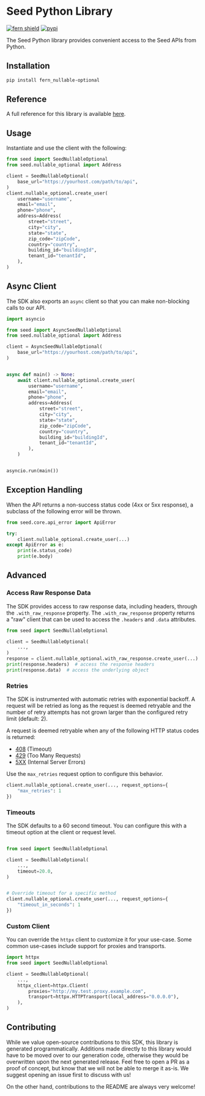 # Seed Python Library

[![fern shield](https://img.shields.io/badge/%F0%9F%8C%BF-Built%20with%20Fern-brightgreen)](https://buildwithfern.com?utm_source=github&utm_medium=github&utm_campaign=readme&utm_source=Seed%2FPython)
[![pypi](https://img.shields.io/pypi/v/fern_nullable-optional)](https://pypi.python.org/pypi/fern_nullable-optional)

The Seed Python library provides convenient access to the Seed APIs from Python.

## Installation

```sh
pip install fern_nullable-optional
```

## Reference

A full reference for this library is available [here](./reference.md).

## Usage

Instantiate and use the client with the following:

```python
from seed import SeedNullableOptional
from seed.nullable_optional import Address

client = SeedNullableOptional(
    base_url="https://yourhost.com/path/to/api",
)
client.nullable_optional.create_user(
    username="username",
    email="email",
    phone="phone",
    address=Address(
        street="street",
        city="city",
        state="state",
        zip_code="zipCode",
        country="country",
        building_id="buildingId",
        tenant_id="tenantId",
    ),
)
```

## Async Client

The SDK also exports an `async` client so that you can make non-blocking calls to our API.

```python
import asyncio

from seed import AsyncSeedNullableOptional
from seed.nullable_optional import Address

client = AsyncSeedNullableOptional(
    base_url="https://yourhost.com/path/to/api",
)


async def main() -> None:
    await client.nullable_optional.create_user(
        username="username",
        email="email",
        phone="phone",
        address=Address(
            street="street",
            city="city",
            state="state",
            zip_code="zipCode",
            country="country",
            building_id="buildingId",
            tenant_id="tenantId",
        ),
    )


asyncio.run(main())
```

## Exception Handling

When the API returns a non-success status code (4xx or 5xx response), a subclass of the following error
will be thrown.

```python
from seed.core.api_error import ApiError

try:
    client.nullable_optional.create_user(...)
except ApiError as e:
    print(e.status_code)
    print(e.body)
```

## Advanced

### Access Raw Response Data

The SDK provides access to raw response data, including headers, through the `.with_raw_response` property.
The `.with_raw_response` property returns a "raw" client that can be used to access the `.headers` and `.data` attributes.

```python
from seed import SeedNullableOptional

client = SeedNullableOptional(
    ...,
)
response = client.nullable_optional.with_raw_response.create_user(...)
print(response.headers)  # access the response headers
print(response.data)  # access the underlying object
```

### Retries

The SDK is instrumented with automatic retries with exponential backoff. A request will be retried as long
as the request is deemed retryable and the number of retry attempts has not grown larger than the configured
retry limit (default: 2).

A request is deemed retryable when any of the following HTTP status codes is returned:

- [408](https://developer.mozilla.org/en-US/docs/Web/HTTP/Status/408) (Timeout)
- [429](https://developer.mozilla.org/en-US/docs/Web/HTTP/Status/429) (Too Many Requests)
- [5XX](https://developer.mozilla.org/en-US/docs/Web/HTTP/Status/500) (Internal Server Errors)

Use the `max_retries` request option to configure this behavior.

```python
client.nullable_optional.create_user(..., request_options={
    "max_retries": 1
})
```

### Timeouts

The SDK defaults to a 60 second timeout. You can configure this with a timeout option at the client or request level.

```python

from seed import SeedNullableOptional

client = SeedNullableOptional(
    ...,
    timeout=20.0,
)


# Override timeout for a specific method
client.nullable_optional.create_user(..., request_options={
    "timeout_in_seconds": 1
})
```

### Custom Client

You can override the `httpx` client to customize it for your use-case. Some common use-cases include support for proxies
and transports.

```python
import httpx
from seed import SeedNullableOptional

client = SeedNullableOptional(
    ...,
    httpx_client=httpx.Client(
        proxies="http://my.test.proxy.example.com",
        transport=httpx.HTTPTransport(local_address="0.0.0.0"),
    ),
)
```

## Contributing

While we value open-source contributions to this SDK, this library is generated programmatically.
Additions made directly to this library would have to be moved over to our generation code,
otherwise they would be overwritten upon the next generated release. Feel free to open a PR as
a proof of concept, but know that we will not be able to merge it as-is. We suggest opening
an issue first to discuss with us!

On the other hand, contributions to the README are always very welcome!
